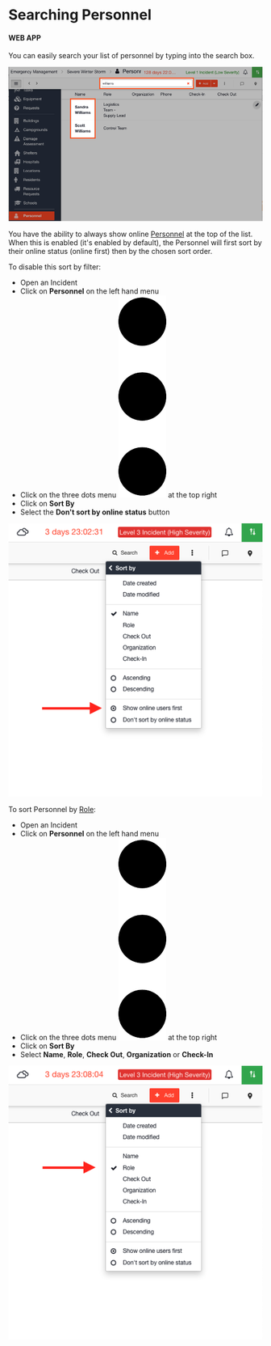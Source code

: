 # Searching Personnel

#### WEB APP

You can easily search your list of personnel by typing into the search box.

![](<../../.gitbook/assets/searching personnel.png>)

You have the ability to always show online [Personnel](https://support.d4h.com/incident-management/personnel) at the top of the list.  When this is enabled (it's enabled by default), the Personnel will first sort by their online status (online first) then by the chosen sort order.

To disable this sort by filter:

* Open an Incident
* Click on **Personnel** on the left hand menu
* Click on the three dots menu ![](<../../.gitbook/assets/Three Dots.png>) at the top right
* Click on **Sort By**
* Select the **Don't sort by online status** button

![](<../../.gitbook/assets/Screen Shot 2022-03-08 at 8.19.01 AM.png>)

To sort Personnel by [Role](../roles/):&#x20;

* Open an Incident
* Click on **Personnel** on the left hand menu
* Click on the three dots menu ![](<../../.gitbook/assets/Three Dots.png>) at the top right
* Click on **Sort By**
* Select **Name**, **Role**, **Check Out**, **Organization** or **Check-In**

![](<../../.gitbook/assets/Screen Shot 2022-03-08 at 8.24.33 AM.png>)
